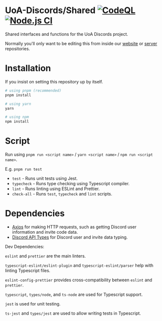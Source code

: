# UoA-Discords/Shared [![CodeQL](https://github.com/UoA-Discords/shared/actions/workflows/codeql-analysis.yml/badge.svg)](https://github.com/UoA-Discords/shared/actions/workflows/codeql-analysis.yml)[![Node.js CI](https://github.com/UoA-Discords/shared/actions/workflows/node.js.yml/badge.svg)](https://github.com/UoA-Discords/shared/actions/workflows/node.js.yml)

Shared interfaces and functions for the UoA Discords project.

Normally you'll only want to be editing this from inside our [website](https://github.com/UoA-Discords/website) or [server](https://github.com/UoA-Discords/api) repositories.

# Installation

If you insist on setting this repository up by itself.

```sh
# using pnpm (recommended)
pnpm install

# using yarn
yarn

# using npm
npm install
```

# Script

Run using `pnpm run <script name>` / `yarn <script name>` / `npm run <script name>`.

E.g. `pnpm run test`

-   `test` - Runs unit tests using Jest.
-   `typecheck` - Runs type checking using Typescript compiler.
-   `lint` - Runs linting using ESLint and Prettier.
-   `check-all` - Runs `test`, `typecheck` and `lint` scripts.

# Dependencies

-   [Axios](https://www.axios.com/) for making HTTP requests, such as getting Discord user information and invite code data.
-   [Discord API Types](https://www.npmjs.com/package/discord-api-types) for Discord user and invite data typing.

Dev Dependencies:

`eslint` and `prettier` are the main linters.

`typescript-eslint/eslint-plugin` and `typescript-eslint/parser` help with linting Typescript files.

`eslint-config-prettier` provides cross-compatibility between `eslint` and `prettier`.

`typescript`, `types/node`, and `ts-node` are used for Typescript support.

`jest` is used for unit testing.

`ts-jest` and `types/jest` are used to allow writing tests in Typescript.
